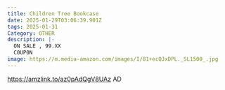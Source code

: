 ```yaml
---
title: Children Tree Bookcase
date: 2025-01-29T03:06:39.901Z
tags: 2025-01-31
Category: OTHER
description: |-
  ON SALE , 99.XX
  C0UP0N
image: https://m.media-amazon.com/images/I/81+ecQJxDPL._SL1500_.jpg
---
```

https://amzlink.to/az0pAdQgV8UAz   AD
